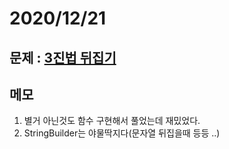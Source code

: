 # 2020/12/21 

## 문제 : [3진법 뒤집기](https://programmers.co.kr/learn/courses/30/lessons/68935)

## 메모
1. 별거 아닌것도 함수 구현해서 풀었는데 재밌었다.
1. StringBuilder는 야물딱지다(문자열 뒤집을때 등등 ..)

